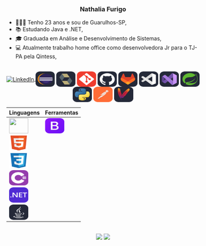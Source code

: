 <!-- markdownlint-disable MD033 MD041 -->
<h3 align="center">Nathalia Furigo</h3>

- 🙋🏻‍♀️ Tenho 23 anos e sou de Guarulhos-SP, 
- 📚 Estudando Java e .NET,
- 🎓 Graduada em Análise e Desenvolvimento de Sistemas,
- :computer: Atualmente trabalho home office como desenvolvedora Jr para o TJ-PA pela Qintess,
 

<div align="center">
  <div style="display: inline_block"><br>
    <a href="https://www.linkedin.com/in/nathalia-furigo-968136113">
      <img align="center" alt="LinkedIn" height="40" width="40" title="LinkedIn" src="https://i.imgur.com/yRpa1dQ.png"/>
    </a>
    <img align="center" alt="eclipse" height="40" width="50"
      src="https://github.com/tandpfun/skill-icons/blob/main/icons/Eclipse-Dark.svg">
    <img align="center" alt="hibernate" height="40" width="50"
      src="https://github.com/tandpfun/skill-icons/blob/main/icons/Hibernate-Dark.svg">
    <img align="center" alt="git" height="40" width="50"
      src="https://github.com/tandpfun/skill-icons/blob/main/icons/Git.svg">
    <img align="center" alt="github" height="40" width="50"
      src="https://github.com/tandpfun/skill-icons/blob/main/icons/Github-Dark.svg">
    <img align="center" alt="gitlab" height="40" width="50"
      src="https://github.com/tandpfun/skill-icons/blob/main/icons/GitLab-Dark.svg">
    <img align="center" alt="VSCode" height="40" width="50"
      src="https://github.com/tandpfun/skill-icons/blob/main/icons/VSCode-Dark.svg">
    <img align="center" alt="VisualStudio" height="40" width="50"
      src="https://github.com/tandpfun/skill-icons/blob/main/icons/VisualStudio-Dark.svg">
    <img align="center" alt="Spring" height="40" width="50"
      src="https://github.com/tandpfun/skill-icons/blob/main/icons/Spring-Dark.svg">
    <img align="center" alt="Python" height="40" width="50"
      src="https://github.com/tandpfun/skill-icons/blob/main/icons/Python-Dark.svg">
    <img align="center" alt="Postman" height="40" width="50"
      src="https://github.com/tandpfun/skill-icons/blob/main/icons/Postman.svg">
    <img align="center" alt="Maven" height="40" width="50"
      src="https://github.com/tandpfun/skill-icons/blob/main/icons/Maven-Dark.svg">


|      Linguagens       |      Ferramentas       |
|-----------------------|------------------------|
|<img align="center" height="40" width="50" src="https://cdn.jsdelivr.net/gh/devicons/devicon/icons/angularjs/angularjs-original.svg"> | <img align="center" height="40" width="50"      src="https://github.com/tandpfun/skill-icons/blob/main/icons/Bootstrap.svg"> |
|<img align="center" height="40" width="50" src="https://raw.githubusercontent.com/devicons/devicon/master/icons/html5/html5-original.svg"> | 
|<img align="center" height="40" width="50" src="https://raw.githubusercontent.com/devicons/devicon/master/icons/css3/css3-original.svg"> | 
|<img align="center" height="40" width="50" src="https://github.com/tandpfun/skill-icons/blob/main/icons/CS.svg"> | 
|<img align="center" alt="Dotnet" height="40" width="50" src="https://github.com/tandpfun/skill-icons/blob/main/icons/DotNet.svg"> | 
|<img align="center" height="40" width="50" src="https://github.com/tandpfun/skill-icons/blob/main/icons/Java-Dark.svg"> | 
          
</div>
<div>
  <br>
    <img height="180em" src="https://github-readme-stats.vercel.app/api?username=nathiz&show_icons=true&theme=midnight-purple&include_all_commits=true&count_private=true"/>
    <img height="180em" src="https://github-readme-stats.vercel.app/api/top-langs/?username=nathiz&layout=compact&langs_count=16&theme=midnight-purple"/>
</div>
